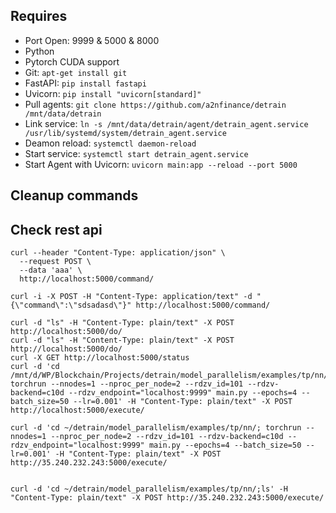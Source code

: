 ## Requires
- Port Open: 9999 & 5000 & 8000
- Python
- Pytorch CUDA support
- Git: `apt-get install git`
- FastAPI: `pip install fastapi`
- Uvicorn: `pip install "uvicorn[standard]"`
- Pull agents: `git clone https://github.com/a2nfinance/detrain /mnt/data/detrain`
- Link service: `ln -s /mnt/data/detrain/agent/detrain_agent.service  /usr/lib/systemd/system/detrain_agent.service`
- Deamon reload: `systemctl daemon-reload`
- Start service: `systemctl start detrain_agent.service`
- Start Agent with Uvicorn: `uvicorn main:app --reload --port 5000`

## Cleanup commands


## Check rest api

```
curl --header "Content-Type: application/json" \
  --request POST \
  --data 'aaa' \
  http://localhost:5000/command/
```

```
curl -i -X POST -H "Content-Type: application/text" -d "{\"command\":\"sdsadasd\"}" http://localhost:5000/command/
```

```
curl -d "ls" -H "Content-Type: plain/text" -X POST http://localhost:5000/do/
curl -d "ls" -H "Content-Type: plain/text" -X POST http://localhost:5000/do/
curl -X GET http://localhost:5000/status
curl -d 'cd /mnt/d/WP/Blockchain/Projects/detrain/model_parallelism/examples/tp/nn/; torchrun --nnodes=1 --nproc_per_node=2 --rdzv_id=101 --rdzv-backend=c10d --rdzv_endpoint="localhost:9999" main.py --epochs=4 --batch_size=50 --lr=0.001' -H "Content-Type: plain/text" -X POST http://localhost:5000/execute/

curl -d 'cd ~/detrain/model_parallelism/examples/tp/nn/; torchrun --nnodes=1 --nproc_per_node=2 --rdzv_id=101 --rdzv-backend=c10d --rdzv_endpoint="localhost:9999" main.py --epochs=4 --batch_size=50 --lr=0.001' -H "Content-Type: plain/text" -X POST http://35.240.232.243:5000/execute/


curl -d 'cd ~/detrain/model_parallelism/examples/tp/nn/;ls' -H "Content-Type: plain/text" -X POST http://35.240.232.243:5000/execute/
```